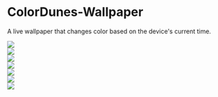 # ColorDunes-Wallpaper
A live wallpaper that changes color based on the device's current time.

![ ](https://github.com/KarthikRIyer/ColorDunes-Wallpaper/tree/master/app/src/main/assets/1.png)<br/>
![ ](https://github.com/KarthikRIyer/ColorDunes-Wallpaper/tree/master/app/src/main/assets/2.png)<br/>
![ ](https://github.com/KarthikRIyer/ColorDunes-Wallpaper/tree/master/app/src/main/assets/3.png)<br/>
![ ](https://github.com/KarthikRIyer/ColorDunes-Wallpaper/tree/master/app/src/main/assets/4.png)<br/>
![ ](https://github.com/KarthikRIyer/ColorDunes-Wallpaper/tree/master/app/src/main/assets/5.png)<br/>
![ ](https://github.com/KarthikRIyer/ColorDunes-Wallpaper/tree/master/app/src/main/assets/6.png)<br/>
![ ](https://github.com/KarthikRIyer/ColorDunes-Wallpaper/tree/master/app/src/main/assets/7.png)<br/>
